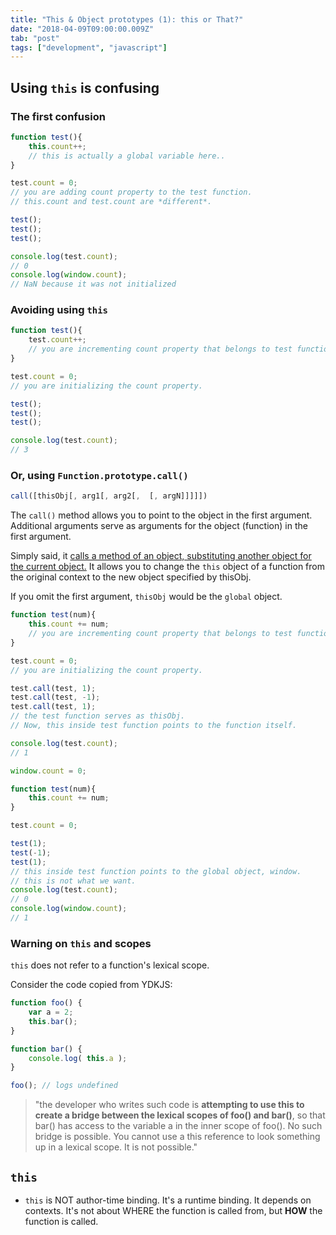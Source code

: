 ```yaml
---
title: "This & Object prototypes (1): this or That?"
date: "2018-04-09T09:00:00.009Z"
tab: "post"
tags: ["development", "javascript"]
---
```

## Using `this` is confusing

### The first confusion
```javascript
function test(){
    this.count++; 
    // this is actually a global variable here..
}

test.count = 0; 
// you are adding count property to the test function.
// this.count and test.count are *different*.

test();
test();
test();

console.log(test.count); 
// 0
console.log(window.count); 
// NaN because it was not initialized
```

### Avoiding using `this`
```javascript
function test(){
    test.count++; 
    // you are incrementing count property that belongs to test function.
}

test.count = 0; 
// you are initializing the count property. 

test();
test();
test();

console.log(test.count); 
// 3
```

### Or, using `Function.prototype.call()`
```javascript
call([thisObj[, arg1[, arg2[,  [, argN]]]]])  
```
The `call()` method allows you to point to the object in the first argument. Additional arguments serve as arguments for the object (function) in the first argument. 

Simply said, it [calls a method of an object, substituting another object for the current object.](https://docs.microsoft.com/en-us/scripting/javascript/reference/call-method-function-javascript) It allows you to change the `this` object of a function from the original context to the new object specified by thisObj. 

If you omit the first argument, `thisObj` would be the `global` object. 

```javascript
function test(num){
    this.count += num;
    // you are incrementing count property that belongs to test function.
}

test.count = 0; 
// you are initializing the count property. 

test.call(test, 1);
test.call(test, -1);
test.call(test, 1); 
// the test function serves as thisObj. 
// Now, this inside test function points to the function itself.

console.log(test.count);  
// 1
```

```javascript
window.count = 0;

function test(num){
    this.count += num;
}

test.count = 0; 

test(1);
test(-1);
test(1); 
// this inside test function points to the global object, window. 
// this is not what we want.
console.log(test.count);  
// 0
console.log(window.count);
// 1
```

### Warning on `this` and scopes
`this` does not refer to a function's lexical scope. 

Consider the code copied from YDKJS:

```javascript
function foo() {
    var a = 2;
    this.bar();
}

function bar() {
    console.log( this.a );
}

foo(); // logs undefined
```

> "the developer who writes such code is **attempting to use this to create a bridge between the lexical scopes of foo() and bar()**, so that bar() has access to the variable a in the inner scope of foo(). No such bridge is possible. You cannot use a this reference to look something up in a lexical scope. It is not possible."

## `this`
* `this` is NOT author-time binding. It's a runtime binding. It depends on contexts. It's not about WHERE the function is called from, but **HOW** the function is called. 
